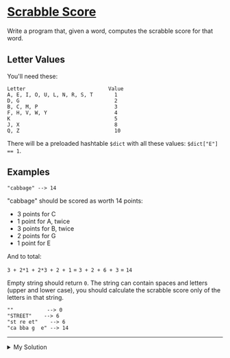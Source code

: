 # [Scrabble Score](https://www.codewars.com/kata/558fa34727c2d274c10000ae)

Write a program that, given a word, computes the scrabble score for that word.

## Letter Values

You'll need these:

    Letter                           Value
    A, E, I, O, U, L, N, R, S, T       1
    D, G                               2
    B, C, M, P                         3
    F, H, V, W, Y                      4
    K                                  5
    J, X                               8
    Q, Z                               10

There will be a preloaded hashtable `$dict` with all these values: `$dict["E"] == 1`.

## Examples

    "cabbage" --> 14

"cabbage" should be scored as worth 14 points:

- 3 points for C
- 1 point for A, twice
- 3 points for B, twice
- 2 points for G
- 1 point for E

And to total:

`3 + 2*1 + 2*3 + 2 + 1` = `3 + 2 + 6 + 3` = `14`

Empty string should return `0`. The string can contain spaces and letters (upper and lower case), you should calculate
the scrabble score only of the letters in that string.

    ""           --> 0
    "STREET"    --> 6
    "st re et"    --> 6
    "ca bba g  e" --> 14

---

<details><summary>My Solution</summary>

```js
function scrabbleScore(str) {
  return [...str.replace(/[^a-z]/gi, '')].reduce((acc, cur) => {
    return (acc = acc + ($dict[cur.toUpperCase()] || 0))
  }, 0)
}
```

</details>
